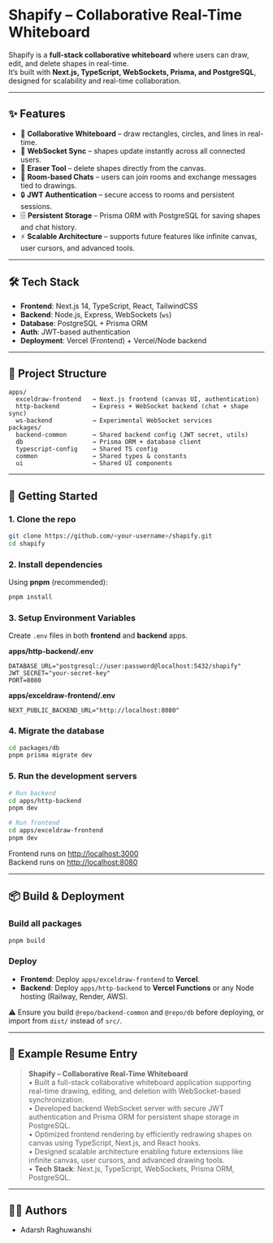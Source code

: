# Shapify – Collaborative Real-Time Whiteboard

Shapify is a **full-stack collaborative whiteboard** where users can draw, edit, and delete shapes in real-time.  
It’s built with **Next.js, TypeScript, WebSockets, Prisma, and PostgreSQL**, designed for scalability and real-time collaboration.

---

## ✨ Features
- 🎨 **Collaborative Whiteboard** – draw rectangles, circles, and lines in real-time.  
- 🔄 **WebSocket Sync** – shapes update instantly across all connected users.  
- 🧹 **Eraser Tool** – delete shapes directly from the canvas.  
- 💬 **Room-based Chats** – users can join rooms and exchange messages tied to drawings.  
- 🔒 **JWT Authentication** – secure access to rooms and persistent sessions.  
- 🗄️ **Persistent Storage** – Prisma ORM with PostgreSQL for saving shapes and chat history.  
- ⚡ **Scalable Architecture** – supports future features like infinite canvas, user cursors, and advanced tools.  

---

## 🛠️ Tech Stack
- **Frontend**: Next.js 14, TypeScript, React, TailwindCSS  
- **Backend**: Node.js, Express, WebSockets (`ws`)  
- **Database**: PostgreSQL + Prisma ORM  
- **Auth**: JWT-based authentication  
- **Deployment**: Vercel (Frontend) + Vercel/Node backend  

---

## 📂 Project Structure
```
apps/
  exceldraw-frontend   → Next.js frontend (canvas UI, authentication)
  http-backend         → Express + WebSocket backend (chat + shape sync)
  ws-backend           → Experimental WebSocket services
packages/
  backend-common       → Shared backend config (JWT secret, utils)
  db                   → Prisma ORM + database client
  typescript-config    → Shared TS config
  common               → Shared types & constants
  ui                   → Shared UI components
```

---

## 🚀 Getting Started

### 1. Clone the repo
```bash
git clone https://github.com/<your-username>/shapify.git
cd shapify
```

### 2. Install dependencies
Using **pnpm** (recommended):
```bash
pnpm install
```

### 3. Setup Environment Variables
Create `.env` files in both **frontend** and **backend** apps.

**apps/http-backend/.env**
```env
DATABASE_URL="postgresql://user:password@localhost:5432/shapify"
JWT_SECRET="your-secret-key"
PORT=8080
```

**apps/exceldraw-frontend/.env**
```env
NEXT_PUBLIC_BACKEND_URL="http://localhost:8080"
```

### 4. Migrate the database
```bash
cd packages/db
pnpm prisma migrate dev
```

### 5. Run the development servers
```bash
# Run backend
cd apps/http-backend
pnpm dev

# Run frontend
cd apps/exceldraw-frontend
pnpm dev
```

Frontend runs on [http://localhost:3000](http://localhost:3000)  
Backend runs on [http://localhost:8080](http://localhost:8080)

---

## 📦 Build & Deployment

### Build all packages
```bash
pnpm build
```

### Deploy
- **Frontend**: Deploy `apps/exceldraw-frontend` to **Vercel**.  
- **Backend**: Deploy `apps/http-backend` to **Vercel Functions** or any Node hosting (Railway, Render, AWS).  

⚠️ Ensure you build `@repo/backend-common` and `@repo/db` before deploying, or import from `dist/` instead of `src/`.

---

## 📖 Example Resume Entry
> **Shapify – Collaborative Real-Time Whiteboard**  
> • Built a full-stack collaborative whiteboard application supporting real-time drawing, editing, and deletion with WebSocket-based synchronization.  
> • Developed backend WebSocket server with secure JWT authentication and Prisma ORM for persistent shape storage in PostgreSQL.  
> • Optimized frontend rendering by efficiently redrawing shapes on canvas using TypeScript, Next.js, and React hooks.  
> • Designed scalable architecture enabling future extensions like infinite canvas, user cursors, and advanced drawing tools.  
> • **Tech Stack**: Next.js, TypeScript, WebSockets, Prisma ORM, PostgreSQL.  

---

## 🧑‍💻 Authors
- Adarsh Raghuwanshi
